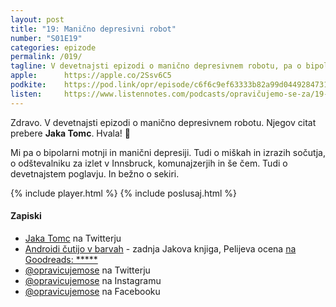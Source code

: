 ```yaml
---
layout: post
title: "19: Manično depresivni robot"
number: "S01E19"
categories: epizode
permalink: /019/
tagline: V devetnajsti epizodi o manično depresivnem robotu, pa o bipolarni motnji in manični depresiji. Tudi o miškah 🐭 in izrazih sočutja, o komunajzerjih in še čem. Citat prebere Jaka Tomc.  
apple:		https://apple.co/2Ssv6C5
podkite:	https://pod.link/opr/episode/c6f6c9ef63333b82a99d044928473160
listen:		https://www.listennotes.com/podcasts/opravičujemo-se-za/19-manično-depresivni-robot-RIHsn7of0-e/embed/
---
```


Zdravo. V devetnajsti epizodi o manično depresivnem robotu. Njegov citat prebere **Jaka Tomc**. Hvala! 🙏 

Mi pa o bipolarni motnji in manični depresiji. Tudi o miškah in izrazih sočutja, o odštevalniku za izlet v Innsbruck, komunajzerjih in še čem. Tudi o devetnajstem poglavju. In bežno o sekiri.

{% include player.html %}
{% include poslusaj.html %}

#### Zapiski

- [Jaka Tomc](https://twitter.com/manicnipoet/) na Twitterju
- [Androidi čutijo v barvah](https://proksima.si/knjiga/androidi-cutijo-v-barvah) - zadnja Jakova knjiga, Pelijeva ocena [na Goodreads: *****](https://www.goodreads.com/review/show/3827792428)
- [@opravicujemose](https://twitter.com/opravicujemose) na Twitterju
- [@opravicujemose](https://www.instagram.com/opravicujemose/) na Instagramu
- [@opravicujemose](https://www.facebook.com/opravicujemose/) na Facebooku
